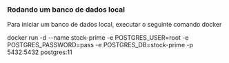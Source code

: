 ### Rodando um banco de dados local

Para iniciar um banco de dados local, executar o seguinte comando docker

docker run -d --name stock-prime -e POSTGRES_USER=root	-e POSTGRES_PASSWORD=pass -e POSTGRES_DB=stock-prime -p 5432:5432 postgres:11
